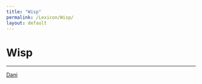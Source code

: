 ```yaml
---
title: "Wisp"
permalink: /Lexicon/Wisp/
layout: default
---
```

# Wisp
---
[Dani](_Characters/DivineDungeon/Dani.md)



